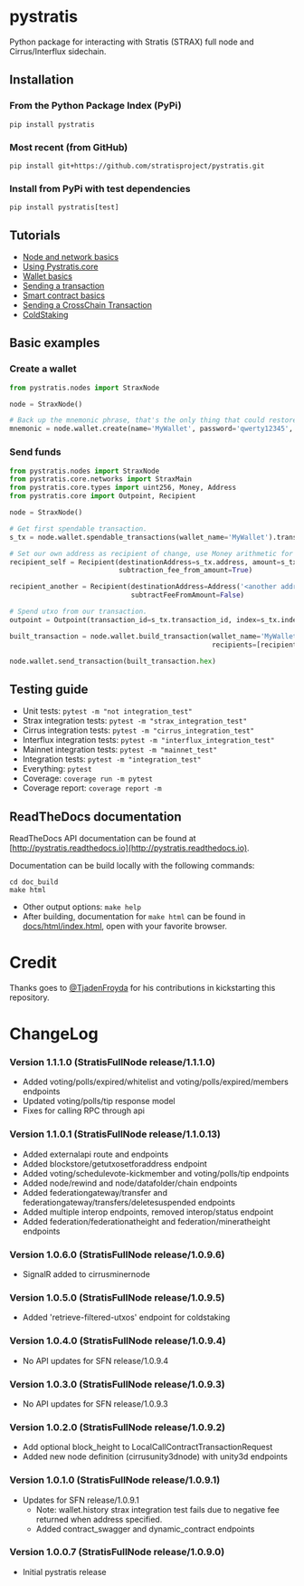 # pystratis
Python package for interacting with Stratis (STRAX) full node and Cirrus/Interflux sidechain.

## Installation
### From the Python Package Index (PyPi)
`pip install pystratis`

### Most recent (from GitHub)
`pip install git+https://github.com/stratisproject/pystratis.git`

### Install from PyPi with test dependencies
`pip install pystratis[test]`

## Tutorials
- [Node and network basics](https://github.com/stratisproject/pyStratis/blob/master/tutorials/NodeAndNetworkBasics.md)
- [Using Pystratis.core](https://github.com/stratisproject/pyStratis/blob/master/tutorials/CoreBasics.md)
- [Wallet basics](https://github.com/stratisproject/pyStratis/blob/master/tutorials/WalletBasics.md)
- [Sending a transaction](https://github.com/stratisproject/pyStratis/blob/master/tutorials/SendingTransaction.md)
- [Smart contract basics](https://github.com/stratisproject/pyStratis/blob/master/tutorials/SmartContracts.md)
- [Sending a CrossChain Transaction](https://github.com/stratisproject/pyStratis/blob/master/tutorials/SendingCrossChainTransaction.md)
- [ColdStaking](https://github.com/stratisproject/pyStratis/blob/master/tutorials/ColdStaking.md)

## Basic examples

### Create a wallet

```python
from pystratis.nodes import StraxNode

node = StraxNode()

# Back up the mnemonic phrase, that's the only thing that could restore your wallet.
mnemonic = node.wallet.create(name='MyWallet', password='qwerty12345', passphrase='')
```

### Send funds

```python
from pystratis.nodes import StraxNode
from pystratis.core.networks import StraxMain
from pystratis.core.types import uint256, Money, Address
from pystratis.core import Outpoint, Recipient

node = StraxNode()

# Get first spendable transaction.
s_tx = node.wallet.spendable_transactions(wallet_name='MyWallet').transactions[0]

# Set our own address as recipient of change, use Money arithmetic for amount calculations.
recipient_self = Recipient(destinationAddress=s_tx.address, amount=s_tx.amount - Money(1.0),
                           subtraction_fee_from_amount=True)

recipient_another = Recipient(destinationAddress=Address('<another address>', network=StraxMain()), amount=Money(1.0),
                              subtractFeeFromAmount=False)

# Spend utxo from our transaction.
outpoint = Outpoint(transaction_id=s_tx.transaction_id, index=s_tx.index)

built_transaction = node.wallet.build_transaction(wallet_name='MyWallet', password='qwerty12345', outpoints=[outpoint],
                                                  recipients=[recipient_self, recipient_another], fee_type='high')

node.wallet.send_transaction(built_transaction.hex)
```

## Testing guide

- Unit tests: `pytest -m "not integration_test"`
- Strax integration tests: `pytest -m "strax_integration_test"`
- Cirrus integration tests: `pytest -m "cirrus_integration_test"`
- Interflux integration tests: `pytest -m "interflux_integration_test"`
- Mainnet integration tests: `pytest -m "mainnet_test"`  
- Integration tests: `pytest -m "integration_test"`
- Everything: `pytest`
- Coverage: `coverage run -m pytest`
- Coverage report: `coverage report -m`

## ReadTheDocs documentation
ReadTheDocs API documentation can be found at [http://pystratis.readthedocs.io](http://pystratis.readthedocs.io).

Documentation can be build locally with the following commands: 
```commandline
cd doc_build
make html 
```
- Other output options: `make help`
- After building, documentation for `make html` can be found in [docs/html/index.html](docs/html/index.html), open with your favorite browser. 

# Credit

Thanks goes to [@TjadenFroyda](https://github.com/tjadenfroyda) for his contributions in kickstarting this repository.

# ChangeLog
### Version 1.1.1.0 (StratisFullNode release/1.1.1.0)
- Added voting/polls/expired/whitelist and voting/polls/expired/members endpoints
- Updated voting/polls/tip response model
- Fixes for calling RPC through api
### Version 1.1.0.1 (StratisFullNode release/1.1.0.13)
- Added externalapi route and endpoints
- Added blockstore/getutxosetforaddress endpoint
- Added voting/schedulevote-kickmember and voting/polls/tip endpoints
- Added node/rewind and node/datafolder/chain endpoints
- Added federationgateway/transfer and federationgateway/transfers/deletesuspended endpoints
- Added multiple interop endpoints, removed interop/status endpoint
- Added federation/federationatheight and federation/mineratheight endpoints
### Version 1.0.6.0 (StratisFullNode release/1.0.9.6)
- SignalR added to cirrusminernode
### Version 1.0.5.0 (StratisFullNode release/1.0.9.5)
- Added 'retrieve-filtered-utxos' endpoint for coldstaking
### Version 1.0.4.0 (StratisFullNode release/1.0.9.4)
- No API updates for SFN release/1.0.9.4
### Version 1.0.3.0 (StratisFullNode release/1.0.9.3)
- No API updates for SFN release/1.0.9.3
### Version 1.0.2.0 (StratisFullNode release/1.0.9.2)
- Add optional block_height to LocalCallContractTransactionRequest
- Added new node definition (cirrusunity3dnode) with unity3d endpoints
### Version 1.0.1.0 (StratisFullNode release/1.0.9.1)
- Updates for SFN release/1.0.9.1
  - Note: wallet.history strax integration test fails due to negative fee returned when address specified.
  - Added contract_swagger and dynamic_contract endpoints
### Version 1.0.0.7 (StratisFullNode release/1.0.9.0)
- Initial pystratis release
